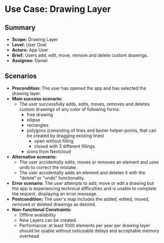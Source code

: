 # Use Case: Drawing Layer

## Summary

- **Scope:** Drawing Layer
- **Level:** User Goal
- **Actors:** App User
- **Brief:** Users add, edit, move, remove and delete custom drawings.
- **Assignee:** Daniel

## Scenarios

- **Precondition:**
  The user has opened the app and has selected the drawing layer.
- **Main success scenario:**
  - The user successfully adds, edits, moves, removes and deletes custom drawings of any color of following forms:
    - free drawing
    - ellipse
    - rectangles
    - polygons (consisting of lines and bezier helper-points, that can be created by dragging existing lines)
      - open without filling
      - closed with 3 different fillings
    - icons from Nextcloud
- **Alternative scenario:**
  - The user accidentally edits, moves or removes an element and uses undo to correct the mistake.
  - The user accidentally adds an element and deletes it with the "delete" or "undo" functionality.
- **Error scenario:**
  The user attempts to add, move or edit a drawing but the app is experiencing technical difficulties and is unable to complete the request, displaying an error message.
- **Postcondition:**
  The user's map includes the added, edited, moved, removed or deleted drawings as desired.
- **Non-functional Constraints:**
  - Offline availability
  - New Layers can be created.
  - Performance: at least 1000 elements per year per drawing layer should be usable without noticeable delays and acceptable memory overhead
